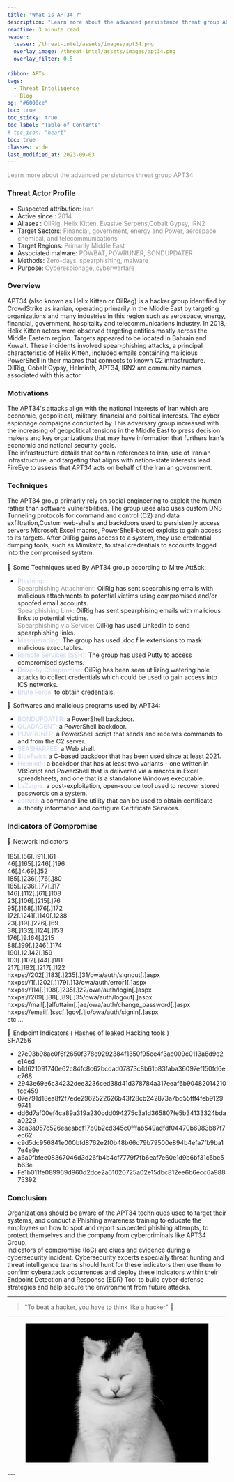 ```yaml
---
title: "What is APT34 ?"
description: "Learn more about the advanced persistance threat group APT34"
readtime: 3 minute read
header:
  teaser: /threat-intel/assets/images/apt34.png
  overlay_image: /threat-intel/assets/images/apt34.png
  overlay_filter: 0.5

ribbon: APTs
tags:   
  - Threat Intelligence
  - Blog
bg: "#6000ce"
toc: true
toc_sticky: true
toc_label: "Table of Contents"
# toc_icon: "heart"
toc: true
classes: wide
last_modified_at: 2023-09-03
---
```

<span style="color:#909090">Learn more about the advanced persistance threat group APT34</span>

### Threat Actor Profile
- Suspected attribution: <span style="color:#909090"> Iran </span> 
- Active since : <span style="color:#909090"> 2014 </span>
- Aliases :  <span style="color:#909090"> OilRig, Helix Kitten, Evasive Serpens,Cobalt Gypsy, IRN2</span>
- Target Sectors: <span style="color:#909090"> Financial, government, energy and Power, aerospace   chemical, and telecommunications</span>
- Target Regions: <span style="color:#909090"> Primarily Middle East</span>
- Associated malware: <span style="color:#909090"> POWBAT, POWRUNER, BONDUPDATER</span>
- Methods: <span style="color:#909090">Zero-days, spearphishing, malware</span>
- Purpose: <span style="color:#909090">	Cyberespionage, cyberwarfare</span>

### Overview
APT34 (also known as Helix Kitten or OilReg) is a hacker group identified by CrowdStrike as iranian, operating primarily in the Middle East by targeting organizations and many industries in this region such as aerospace, energy, financial, government, hospitality and telecommunications industry.
In 2018, Helix Kitten actors were observed targeting entities mostly across the Middle Eastern region.
Targets appeared to be located in Bahrain and Kuwait. These incidents involved spear-phishing attacks, a principal characteristic of Helix Kitten, included emails containing malicious PowerShell in their macros that connects to known C2 infrastructure.<br>
OilRig, Cobalt Gypsy, Helminth, APT34, IRN2 are community names associated with this actor.

### Motivations
The APT34's attacks align with the national interests of Iran which are economic, geopolitical, military, financial and political interests. The cyber espionage compaigns conducted by This adversary group increased with the increasing of geopolitical tensions in the Middle East to press decision makers and key organizations that may have information that furthers Iran's economic and national security goals. <br>
The infrastructure details that contain references to Iran, use of Iranian infrastructure, and targeting that aligns with nation-state interests lead FireEye to assess that APT34 acts on behalf of the Iranian government.

### Techniques
The APT34 group primarily rely on social engineering to exploit the human rather than software vulnerabilities. The group uses 
also uses custom DNS Tunneling protocols for command and control (C2) and data exfiltration,Custom web-shells and backdoors used to persistently access servers
 Microsoft Excel macros, PowerShell-based exploits to gain access to its targets.
After OilRig gains access to a system, they use credential dumping tools, such as Mimikatz, to steal credentials to accounts logged into the compromised system. <br><br>
📌 Some Techniques used By APT34 group according to Mitre Att&ck:
- <span style="color:#cad2ed"> Phishing: </span> <br>
 <span style="color:#909090">Spearphishing Attachment:</span> OilRig has sent spearphising emails with malicious attachments to potential victims using compromised and/or spoofed email accounts. <br>
 <span style="color:#909090">Spearphishing Link: </span> OilRig has sent spearphising emails with malicious links to potential victims.<br>
 <span style="color:#909090">Spearphishing via Service:</span> OilRig has used LinkedIn to send spearphishing links. 
- <span style="color:#cad2ed"> Masquerading: </span> The group has used .doc file extensions to mask malicious executables.
- <span style="color:#cad2ed"> Remote Services (SSH): </span> The group has used Putty to access compromised systems.
- <span style="color:#cad2ed"> Drive-by Compromise: </span> OilRig has been seen utilizing watering hole attacks to collect credentials which could be used to gain access into ICS networks.
- <span style="color:#cad2ed"> Brute Force: </span> to obtain credentials.

📌 Softwares and malicious programs used by APT34:
- <span style="color:#cad2ed"> BONDUPDATER: </span> a PowerShell backdoor.
- <span style="color:#cad2ed"> QUADAGENT:  </span> a PowerShell backdoor.
- <span style="color:#cad2ed"> POWRUNER: </span>  a PowerShell script that sends and receives commands to and from the C2 server.
- <span style="color:#cad2ed"> SEASHARPEE: </span>  a Web shell.
- <span style="color:#cad2ed"> SideTwist: </span> a C-based backdoor that has been used since at least 2021.
- <span style="color:#cad2ed"> Helminth: </span>  a backdoor that has at least two variants - one written in VBScript and PowerShell that is delivered via a macros in Excel spreadsheets, and one that is a standalone Windows executable.
- <span style="color:#cad2ed"> LaZagne: </span>  a post-exploitation, open-source tool used to recover stored passwords on a system.
- <span style="color:#cad2ed"> certutil: </span>  a command-line utility that can be used to obtain certificate authority information and configure Certificate Services.

### Indicators of Compromise
📌 Network Indicators<br><br>
185[.]56[.]91[.]61                     
46[.]165[.]246[.]196<br>
46[.]4.69[.]52<br> 
185[.]236[.]76[.]80<br>
185[.]236[.]77[.]17<br>
146[.]112[.]61[.]108<br> 
23[.]106[.]215[.]76<br> 
95[.]168[.]176[.]172 <br> 
172[.]241[.]140[.]238<br> 
23[.]19[.]226[.]69<br>
38[.]132[.]124[.]153<br> 
176[.]9.164[.]215<br> 
88[.]99[.]246[.]174<br> 
190[.]2.142[.]59<br> 
103[.]102[.]44[.]181<br>
217[.]182[.]217[.]122<br>
hxxps://202[.]183[.]235[.]31/owa/auth/signout[.]aspx <br>
hxxps://1[.]202[.]179[.]13/owa/auth/error1[.]aspx<br>
hxxps://114[.]198[.]235[.]22/owa/auth/login[.]aspx<br>
hxxps://209[.]88[.]89[.]35/owa/auth/logout[.]aspx<br>
hxxps://mail[.]alfuttaim[.]ae/owa/auth/change_password[.]aspx<br>
hxxps://email[.]ssc[.]gov[.]jo/owa/auth/signin[.]aspx<br>
etc ... <br>

📌 Endpoint Indicators ( Hashes of leaked Hacking tools ) <br>
SHA256<br>
- 27e03b98ae0f6f2650f378e9292384f1350f95ee4f3ac009e0113a8d9e2e14ed<br>
- b1d621091740e62c84fc8c62bcdad07873c8b61b83faba36097ef150fd6ec768<br>
- 2943e69e6c34232dee3236ced38d41d378784a317eeaf6b90482014210fcd459<br>
- 07e791d18ea8f2f7ede2962522626b43f28cb242873a7bd55fff4feb91299741<br>
- dd6d7af00ef4ca89a319a230cdd094275c3a1d365807fe5b34133324bdaa0229<br>
- 3ca3a957c526eaeabcf17b0b2cd345c0fffab549adfdf04470b6983b87f7ec62<br>
- c9d5dc956841e000bfd8762e2f0b48b66c79b79500e894b4efa7fb9ba17e4e9e<br>
- a6a0fbfee08367046d3d26fb4b4cf7779f7fb6eaf7e60e1d9b6bf31c5be5b63e<br>
- Fe1b011fe089969d960d2dce2a61020725a02e15dbc812ee6b6ecc6a98875392<br>
### Conclusion
Organizations should be aware of the APT34 techniques used to target their systems, and conduct a Phishing awareness training to educate the employees on how to spot and report suspected phishing attempts, to protect themselves and the company from cybercriminals like APT34 Group.<br>
Indicators of compromise (IoC) are clues and evidence during a cybersecurity incident.
Cybersecurity experts especially threat hunting and threat intelligence teams should hunt for these indicators then use them to confirm cyberattack occurrences and deploy these indicators within their Endpoint Detection and Response (EDR) Tool to build cyber-defense strategies and help secure the environment from future attacks.
<hr>

> "To beat a hacker, you have to think like a hacker" 💙
<hr>
<p align="center">
  <img src="/assets/images/icons/cat.jpg" alt="Terminal Shortcuts" style="width:420px;height:320px;">
</p>
---
